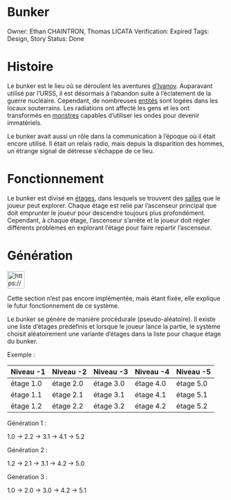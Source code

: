 # Bunker

Owner: Ethan CHAINTRON, Thomas LICATA
Verification: Expired
Tags: Design, Story
Status: Done

# Histoire

Le bunker est le lieu où se déroulent les aventures [d’Ivanov](Ivanov%20Belinski%2019021ee4355d80339a82f32c11a82668.md).  Auparavant utilisé par l’URSS, il est désormais à l’abandon suite à l’éclatement de la guerre nucléaire. Cependant, de nombreuses [entités](Wiki%2019021ee4355d80acaed0ca6f64ac138f.md) sont logées dans les locaux souterrains. Les radiations ont affecté les gens et les ont transformés en [monstres](Wiki%2019021ee4355d80acaed0ca6f64ac138f.md) capables d’utiliser les ondes pour devenir immatériels.

Le bunker avait aussi un rôle dans la communication à l’époque où il était encore utilisé. Il était un relais radio, mais depuis la disparition des hommes, un étrange signal de détresse s’échappe de ce lieu. 

# Fonctionnement

Le bunker est divisé en [étages](E%CC%81tages%201b821ee4355d80698408e7b9216101ae.md), dans lesquels se trouvent des [salles](Salles%201b821ee4355d80a88d04ed95cbce28bf.md) que le joueur peut explorer. Chaque étage est relié par l’ascenseur principal que doit emprunter le joueur pour descendre toujours plus profondément. Cependant, à chaque étage, l’ascenseur s’arrête et le joueur doit régler différents problèmes en explorant l’étage pour faire repartir l’ascenseur.

# Génération

<aside>
<img src="https://www.notion.so/icons/traffic-cone_orange.svg" alt="https://www.notion.so/icons/traffic-cone_orange.svg" width="40px" />

Cette section n’est pas encore implémentée, mais étant fixée, elle explique le futur fonctionnement de ce système.

</aside>

Le bunker se génère de manière procédurale (pseudo-aléatoire). Il existe une liste d’étages prédéfinis et lorsque le joueur lance la partie, le système choisit aléatoirement une variante d’étages dans la liste pour chaque étage du bunker.

Exemple :

| Niveau -1 | Niveau -2 | Niveau -3 | Niveau -4 | Niveau -5 |
| --- | --- | --- | --- | --- |
| étage 1.0 | étage 2.0 | étage 3.0 | étage 4.0 | étage 5.0 |
| étage 1.1 | étage 2.1 | étage 3.1 | étage 4.1 | étage 5.1 |
| étage 1.2 | étage 2.2 | étage 3.2 | étage 4.2 | étage 5.2 |

Génération 1 : 

1.0 → 2.2 → 3.1 → 4.1 → 5.2

Génération 2 : 

1.2 → 2.1 → 3.1 → 4.2 → 5.0

Génération 3 : 

1.0 → 2.0 → 3.0 → 4.2 → 5.1